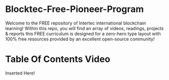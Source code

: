 # Blocktec-Free-Pioneer-Program

Welcome to the FREE repository of Intertec international blockchain learning! Within this repo, you will find an array of videos, readings, projects & reports
this FREE curriculum is designed for a zero-hero type layout with 100% free resources provided by an excellent open-source community!

  # Table Of Contents Video

Inserted Here!
     

    







